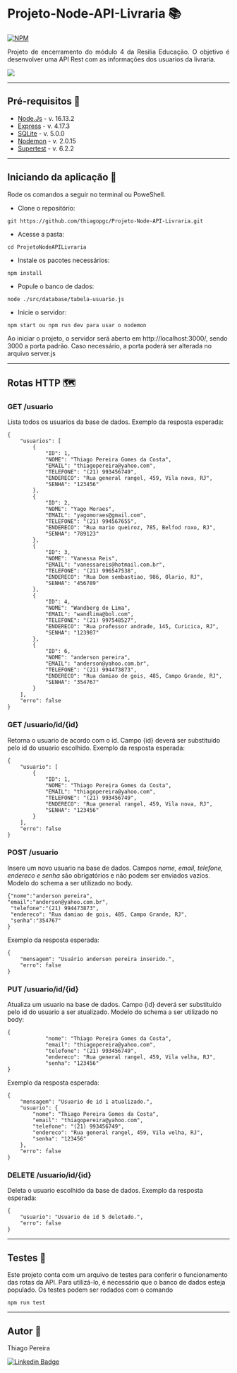 # Projeto-Node-API-Livraria 📚
[![NPM](https://img.shields.io/npm/l/react)](https://github.com/thiagopgc/Projeto-Node-API-Livraria/blob/master/LICENSE)
 <p align="justify">Projeto de encerramento do módulo 4 da Resilia Educação. O objetivo é desenvolver uma API Rest com as informações dos usuarios da livraria. </p>

<img src="https://img.freepik.com/free-photo/library-with-books_1063-98.jpg?t=st=1648049737~exp=1648050337~hmac=30d59fc4569a801d1af5df9c1b959744e14a1d4a1cf9576d65211974eb7fe448&w=740" />

 ---

 ## Pré-requisitos 📘
 - <a href="https://nodejs.org/en/">Node.Js</a> - v. 16.13.2
 - <a href="https://expressjs.com/pt-br/">Express</a> - v. 4.17.3
 - <a href="https://www.npmjs.com/package/sqlite3">SQLite</a> - v. 5.0.0
 - <a href="https://nodemon.io/">Nodemon</a> - v. 2.0.15
 - <a href="https://www.npmjs.com/package/supertest"> Supertest</a> - v. 6.2.2
 
 ---

 ## Iniciando da aplicação 📖

 <p>Rode os comandos a seguir no terminal ou PoweShell.</p>
 
 - Clone o repositório:
```
git https://github.com/thiagopgc/Projeto-Node-API-Livraria.git
```
- Acesse a pasta:
```
cd ProjetoNodeAPILivraria
```
- Instale os pacotes necessários:
```
npm install
```
- Popule o banco de dados:
```
node ./src/database/tabela-usuario.js
```
- Inicie o servidor:
```
npm start ou npm run dev para usar o nodemon 
```
<p>Ao iniciar o projeto, o servidor será aberto em http://localhost:3000/, sendo 3000 a porta padrão. Caso necessário, a porta poderá ser alterada no arquivo server.js</p>

---
## Rotas HTTP 🗺️

### <b> GET /usuario </b>
Lista todos os usuarios da base de dados.
Exemplo da resposta esperada:

```
{
	"usuarios": [
		{
			"ID": 1,
			"NOME": "Thiago Pereira Gomes da Costa",
			"EMAIL": "thiagopereira@yahoo.com",
			"TELEFONE": "(21) 993456749",
			"ENDERECO": "Rua general rangel, 459, Vila nova, RJ",
			"SENHA": "123456"
		},
		{
			"ID": 2,
			"NOME": "Yago Moraes",
			"EMAIL": "yagomoraes@gmail.com",
			"TELEFONE": "(21) 994567655",
			"ENDERECO": "Rua mario queiroz, 785, Belfod roxo, RJ",
			"SENHA": "789123"
		},
		{
			"ID": 3,
			"NOME": "Vanessa Reis",
			"EMAIL": "vanessareis@hotmail.com.br",
			"TELEFONE": "(21) 996547538",
			"ENDERECO": "Rua Dom sembastiao, 986, Olario, RJ",
			"SENHA": "456789"
		},
		{
			"ID": 4,
			"NOME": "Wandberg de Lima",
			"EMAIL": "wandlima@bol.com",
			"TELEFONE": "(21) 997548527",
			"ENDERECO": "Rua professor andrade, 145, Curicica, RJ",
			"SENHA": "123987"
		},
		{
			"ID": 6,
			"NOME": "anderson pereira",
			"EMAIL": "anderson@yahoo.com.br",
			"TELEFONE": "(21) 994473873",
			"ENDERECO": "Rua damiao de gois, 485, Campo Grande, RJ",
			"SENHA": "354767"
		}
	],
	"erro": false
}

```

### <b> GET /usuario/id/{id} </b> 
Retorna o usuario de acordo com o id. Campo {id} deverá ser substituído pelo id do usuario escolhido.
Exemplo da resposta esperada:

```
{
	"usuario": [
		{
			"ID": 1,
			"NOME": "Thiago Pereira Gomes da Costa",
			"EMAIL": "thiagopereira@yahoo.com",
			"TELEFONE": "(21) 993456749",
			"ENDERECO": "Rua general rangel, 459, Vila nova, RJ",
			"SENHA": "123456"
		}
	],
	"erro": false
}
```
### <b> POST /usuario </b> 
Insere um novo usuario na base de dados. Campos <i>nome, email, telefone, endereco e senha</i> são obrigatórios e não podem ser enviados vazios. 
Modelo do schema a ser utilizado no body.

```
{"nome":"anderson pereira",
"email":"anderson@yahoo.com.br",
 "telefone":"(21) 994473873",
 "endereco": "Rua damiao de gois, 485, Campo Grande, RJ",
 "senha":"354767"
}
```
Exemplo da resposta esperada:
```
{
	"mensagem": "Usuário anderson pereira inserido.",
	"erro": false
}
```

### <b> PUT /usuario/id/{id} </b>
Atualiza um usuario na base de dados. Campo {id} deverá ser substituído pelo id do usuario a ser atualizado.
Modelo do schema a ser utilizado no body:
```
{
			"nome": "Thiago Pereira Gomes da Costa",
			"email": "thiagopereira@yahoo.com",
			"telefone": "(21) 993456749",
			"endereco": "Rua general rangel, 459, Vila velha, RJ",
			"senha": "123456"
}
```
Exemplo da resposta esperada:
```
{
	"mensagem": "Usuario de id 1 atualizado.",
	"usuario": {
		"nome": "Thiago Pereira Gomes da Costa",
		"email": "thiagopereira@yahoo.com",
		"telefone": "(21) 993456749",
		"endereco": "Rua general rangel, 459, Vila velha, RJ",
		"senha": "123456"
	},
	"erro": false
}
```

### <b> DELETE /usuario/id/{id} </b>
Deleta o usuario escolhido da base de dados. 
Exemplo da resposta esperada:
```
{
	"usuario": "Usuario de id 5 deletado.",
	"erro": false
}
```
---

## Testes 📕
Este projeto conta com um arquivo de testes para conferir o funcionamento das rotas da API. Para utilizá-lo, é necessário que o banco de dados esteja populado. Os testes podem ser rodados com o comando

```
npm run test
```
---

## Autor 📔

Thiago Pereira

[![Linkedin Badge](https://img.shields.io/badge/-Linkedin-blue?style=flat-square&logo=Linkedin&logoColor=white&link=https://www.linkedin.com/in/thiago-pereira-46553b21a/)](https://www.linkedin.com/in/thiago-pereira-46553b21a/)
